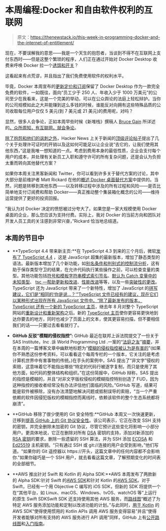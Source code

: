 # 本周编程:Docker 和自由软件权利的互联网

> 原文：<https://thenewstack.io/this-week-in-programming-docker-and-the-internet-of-entitlement/>

现在，不要误解我的意思——我是一个天生的抱怨者，当谈到不得不在互联网上支付东西时——但是这整个繁琐的程序，人们正在通过开始对 Docker Desktop 收费来呼唤 Docker 拉一个[诱饵和开关](https://twitter.com/jbeda/status/1432803352853684227?ref_src=twsrc%5Etfw%7Ctwcamp%5Etweetembed%7Ctwterm%5E1432803352853684227%7Ctwgr%5E%7Ctwcon%5Es1_&ref_url=https%3A%2F%2Ffeedly.com%2F)？

这看起来有点荒谬，并且指出了我们免费使用软件的权利水平。

毕竟，Docker 本周宣布的[更新定价和订阅](https://www.docker.com/blog/updating-product-subscriptions/)保留了 Docker Desktop 作为一款完全免费的软件，一如既往，面向“员工少于 250 人、年收入少于 1000 万美元”的公司至少在我看来，这是一个完美的举动，可以在公众舆论的法庭上轻松辩护。当你的公司规模如此之大并能赚到这么多钱的时候，谁能反对向拥有这些特殊品质的公司收取每位用户仅仅 5 美元(到 7 美元或 21 美元)的费用呢，对吗？

显然，很多人会争论，正如本周早些时候《新堆栈》撰稿人 [Bruce Gain](https://thenewstack.io/author/bruce-gain/) 所详述的[。众所周知，](https://thenewstack.io/docker-says-some-users-must-pay-but-can-it-make-money/)[有互联网，就会争论](https://idioms.thefreedictionary.com/have+(something)%2C+will+travel#:~:text=A%20phrase%20used%20when%20one,%E2%80%94have%20degree%2C%20will%20travel!)。

[除了抱怨和他们的讽刺之外](https://twitter.com/jbeda/status/1432803352853684227)，Hacker News 上关于新闻的[顶级评论帖子](https://news.ycombinator.com/item?id=28371907)提出了几个关于处理许可证时的开销以及这如何可能足以让企业说“去它的，让我们使用其他东西，”这是我唯一想知道的一点。考虑到费用本身的最低性质，企业会支付每个用户的成本，并处理有关新员工入职和遵守许可的所有复杂问题，还是会认为负担太重而转向其他替代方案？

如果你本周关注黑客新闻和 Twitter，你可以看到许多关于替代方案的讨论，其中大部分是前维护者 Matt Rickard 在他的[概述 Docker 桌面替代方案](https://matt-rickard.com/docker-desktop-alternatives/)中提供的。当然，问题是转移到其他东西——以及转移过程中涉及的所有过程和风险——是否比简单地支付订阅费和帮助 Docker——真正推动整个集装箱化概念的公司——维持运营提供了更好的投资回报。

“我认为对 Docker 决定的愤怒被过分夸大了。如果您是一家大规模使用 Docker 桌面的企业，那么您应该为支持付费。实际上，我对 Docker 的当前方向和团队对开发人员工具的关注感到非常兴奋，”Rickard 恰当地总结道。

## 本周的节目中

*   **TypeScript 4.4 带来新主页:**在 TypeScript 4.3 到来的三个月后，微软[发布了 TypeScript 4.4](https://devblogs.microsoft.com/typescript/announcing-typescript-4-4/) ，这是 JavaScript 超集的最新版本，增加了静态类型的语法。最新版本增加了几个新功能，如[别名条件和判别式的控制流分析](https://devblogs.microsoft.com/typescript/announcing-typescript-4-4/#cfa-aliased-conditions)，这有助于保存类型守卫的结果，在允许代码执行某些操作之前，可以检查变量的类型。其他功能包括[符号和模板字符串模式索引签名](https://devblogs.microsoft.com/typescript/announcing-typescript-4-4/#symbol-template-signatures)、[默认为 Catch 变量中的未知类型](https://devblogs.microsoft.com/typescript/announcing-typescript-4-4/#use-unknown-catch-variables)、 [tsc —帮助更新和改进](https://devblogs.microsoft.com/typescript/announcing-typescript-4-4/#tsc-help)、[性能改进](https://devblogs.microsoft.com/typescript/announcing-typescript-4-4/#perf-improvements)等等，以及一些[突破性的更改](https://devblogs.microsoft.com/typescript/announcing-typescript-4-4/#breaking-changes)。TypeScript 还为 JavaScript 带来了一个新特性，增加了 JavaScript 的[拼写建议，它们是“相同的‘你是说…？’”TypeScript 文件已经有的建议，现在它们以某种形式出现在所有 JavaScript 文件中。“除了最新发布的版本，TypeScript 还有一个新的 TypeScript 主页](https://devblogs.microsoft.com/typescript/announcing-typescript-4-4/#spelling-corrections-js)，继去年 8 月对整个 TypeScript 网站的[重新设计和重新架构](https://devblogs.microsoft.com/typescript/announcing-the-new-typescript-website/)之后。新的 [TypeScript 主页](https://www.typescriptlang.org/)使你更容易更快地到达你要去的地方，同时也减少了页面上的文本，使其更容易扫描，但不要相信我们的话——只要过去看看就行了。

*   **GitHub 反驳“模糊的侵权指控”:** GitHub 最近在联邦上诉法院提交了一份关于 SAS Institute，Inc .诉 World Programming Ltd .一案的“[法庭之友](https://en.wikipedia.org/wiki/Amicus_curiae)”[摘要](https://github.blog/wp-content/uploads/2021/08/2021.08.30.GitHub.Amicus.Brief_.pdf)，并在本周的一篇博客文章中幽默地标题为“[模糊的侵权指控被认为是有害的](https://github.blog/2021-08-31-vague-infringement-allegations-considered-harmful/)”(如果你不熟悉这份参考资料，可以看看这个每周专栏的一个版本，它关注的是考虑计算机世界中有害事物的传统。)在手头的案例中，SAS 提出了“非文字”侵权的索赔，这意味着它不能指出哪些“特定的代码行被逐字复制，而只是使用了其他方面，如代码的整体结构和组织。”在这份简报中，GitHub 辩称，SAS 提出的指控是模糊的，并且“对非文字版权侵权的模糊指控特别创造了 FUD，因为这种指控的接收者经常没有办法评估他们面临的风险。”GitHub 写道，结果可能是软件被移除，没有办法清楚地解决问题或抵制误导的索赔，“当一个严重依赖的软件因侵犯版权的模糊指控而离线时，依赖该软件的整个生态系统都将崩溃”。

*   **GitHub 移除了很少使用的 Git 安全特性:**GitHub 本周又一次快速更新，迁移到[提高 GitHub 上的 Git 协议安全性](https://github.blog/2021-09-01-improving-git-protocol-security-github/)。该公司表示，它正在改变 SSH 支持的密钥，并完全删除未加密的 Git 协议，尽管它预计这些变化将影响一小部分用户。更具体地说，它正在删除对所有 [DSA](https://en.wikipedia.org/wiki/Digital_Signature_Algorithm) 密钥的支持，添加对新添加的 [RSA 密钥](https://en.wikipedia.org/wiki/RSA_(cryptosystem))的要求，删除一些遗留的 SSH 算法，并为 SSH 添加 [ECDSA](https://en.wikipedia.org/wiki/Elliptic_Curve_Digital_Signature_Algorithm) 和 [Ed25519](https://en.wikipedia.org/wiki/EdDSA#Ed25519) 主机密钥。“只有通过 SSH 或 git://连接的用户会受到影响，”他们写道。"如果你的 Git 遥控器以 https://开头，这篇文章中的任何内容都不会影响你."如果你碰巧是一个 SSH 用户，就去看看这篇文章，了解预期变化的时间表的全部细节。
*   **AWS 推出针对 Swift 和 Kotlin 的 Alpha SDK:**AWS 本周发布了两款新的 Alpha SDK:针对 Swift 的[AWS SDK](https://aws.amazon.com/blogs/developer/announcing-new-aws-sdk-for-swift-alpha-release/)和针对 Kotlin 的[AWS SDK](https://aws.amazon.com/blogs/developer/aws-sdk-for-kotlin-alpha-release/)。对于 Swift，已经有一个用 Objective C 编写的 iOS SDK，但新的 SDK 将提供一个在“其他平台，如 Linux、macOS、Windows、tvOS、watchOS 等”上运行的原生 Swift SDKSwift SDK 还支持使用其他 AWS 服务，而[路线图](https://github.com/awslabs/aws-sdk-swift/projects/1)“概述了为特定 AWS 服务添加功能和定制以改进功能的计划。”与此同时，[用于 Kotlin](https://github.com/awslabs/aws-sdk-kotlin) 的 AWS SDK“使得使用惯用的 Kotlin APIs 调用 AWS 服务变得容易”并且“使得开发者能够对所有支持的 AWS 服务进行 API 调用”同样，GitHub 上有[公开路线图](https://github.com/awslabs/aws-sdk-kotlin/projects/2)和[入门指南](https://github.com/awslabs/aws-sdk-kotlin/blob/main/docs/GettingStarted.md)。

<svg xmlns:xlink="http://www.w3.org/1999/xlink" viewBox="0 0 68 31" version="1.1"><title>Group</title> <desc>Created with Sketch.</desc></svg>